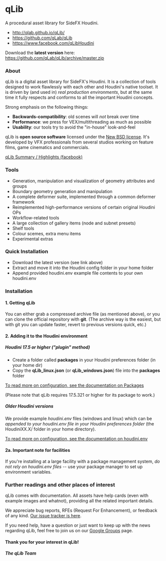 qLib
====

A procedural asset library for SideFX Houdini.

- http://qlab.github.io/qLib/
- https://github.com/qLab/qLib
- https://www.facebook.com/qLibHoudini

Download the **latest version** here:
https://github.com/qLab/qLib/archive/master.zip


### About

qLib is a digital asset library for SideFX's Houdini.
It is a collection of tools designed to work flawlessly with each other
and Houdini's native toolset.
It is driven by (and used in) *real production environments*,
but at the same time it fully respects and conforms to all the important
Houdini concepts.

Strong emphasis on the following things:
- **Backwards-compatibility**: old scenes will _not_ break over time
- **Performance**: we press for VEX/multithreading as much as possible
- **Usability**: our tools try to avoid the "in-house" look-and-feel

qLib is **open source software** licensed under the [New BSD
license](https://github.com/qLab/qLib/blob/master/LICENCE). It's developed by
VFX professionals from several studios working on feature films, game
cinematics and commercials.

[qLib Summary / Highlights (facebook)](https://www.facebook.com/notes/qlib/qlib-summary-highlights/726676570699463)


### Tools

- Generation, manipulation and visualization of geometry attributes and groups
- Boundary geometry generation and manipulation
- A complete deformer suite, implemented through a common deformer framework
- Reimplemented high-performance versions of certain original Houdini OPs
- Workflow-related tools
- A large collection of gallery items (node and subnet presets)
- Shelf tools
- Colour scemes, extra menu items
- Experimental extras


### Quick Installation

- Download the latest version (see link above)
- Extract and move it into the Houdini config folder in your home folder
- Append provided houdini.env example file contents to your own houdini.env


### Installation

#### 1. Getting qLib

You can either grab a compressed archive file (as mentioned above), or
you can clone the official repository with **git**.
(The archive way is the easiest, but with git you can update faster,
revert to previous versions quick, etc.)


#### 2. Adding it to the Houdini environment

##### Houdini 17.5 or higher ("plugin" method)

- Create a folder called **packages** in your Houdini preferences folder (in your home dir)
- Copy the **qLib_linux.json** (or **qLib_windows.json**) file into the **packages** folder

[To read more on configuration, see the documentation on Packages](https://www.sidefx.com/docs/houdini/ref/plugins.html)

(Please note that qLib requires 17.5.321 or higher for its package to work.)

##### Older Houdini versions

We provide example *houdini.env* files (windows and linux) which can be
*appended to your houdini.env file in your Houdini preferences folder*
(the HoudiniXX.X/ folder in your home directory).

[To read more on configuration, see the documentation on houdini.env](http://www.sidefx.com/docs/houdini/basics/config_env)


#### 2a. Important note for facilities

If you're installing at a large facility with a package management system,
*do not rely on houdini.env files* --
use your package manager to set up environment variables.


### Further readings and other places of interest

qLib comes with documentation. All assets have help cards (even with
example images and whatnot), providing all the related important details.

We appreciate bug reports, RFEs (Request For Enhancement), or feedback of
any kind.
[Our issue tracker is here](https://github.com/qLab/qLib/issues?state=open).

If you need help, have a question or just want to keep up with the news
regarding qLib, feel free to join us on our [Google
Groups](https://groups.google.com/forum/#!forum/qlib) page.

#### Thank you for your interest in qLib!
##### The qLib Team

